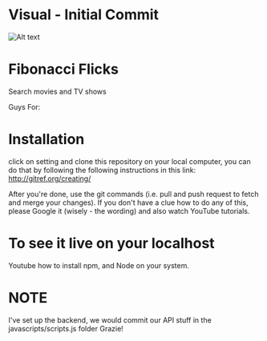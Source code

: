 # Visual - Initial Commit
![Alt text](https://raw.githubusercontent.com/msawo/fibonacci_flicks/master/Screenshot%202017-04-11%2003.17.43.png)

# Fibonacci Flicks
Search movies and TV shows

Guys For:
# Installation 
click on setting and clone this repository on your local computer, you can do that by following the following
instructions in this link: http://gitref.org/creating/

After you're done, use the git commands (i.e. pull and push request to fetch and merge your changes).
If you don't have a clue how to do any of this, please Google it (wisely - the wording) and also
watch YouTube tutorials. 


# To see it live on your localhost
Youtube how to install npm, and Node on your system.

# NOTE 
I've set up the backend, we would commit our API stuff in the javascripts/scripts.js folder
Grazie!
